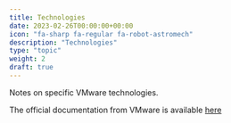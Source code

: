 ```yaml
---
title: Technologies
date: 2023-02-26T00:00:00+00:00
icon: "fa-sharp fa-regular fa-robot-astromech"
description: "Technologies"
type: "topic"
weight: 2
draft: true
---
```


Notes on specific VMware technologies.

The official documentation from VMware is available [here](https://docs.vmware.com/allproducts.html)
